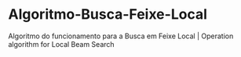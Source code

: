 # Algoritmo-Busca-Feixe-Local
Algoritmo do funcionamento para a Busca em Feixe Local | Operation algorithm for Local Beam Search
